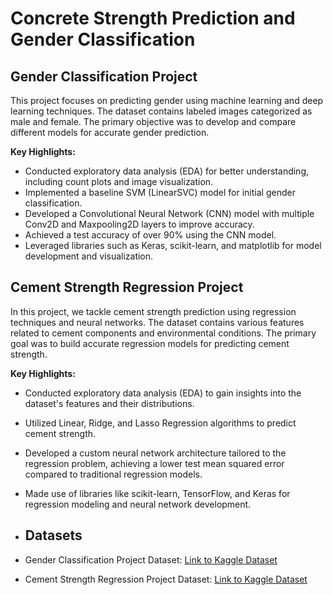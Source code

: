 # Concrete Strength Prediction and Gender Classification

## Gender Classification Project

This project focuses on predicting gender using machine learning and deep learning techniques. The dataset contains labeled images categorized as male and female. The primary objective was to develop and compare different models for accurate gender prediction.

**Key Highlights:**

- Conducted exploratory data analysis (EDA) for better understanding, including count plots and image visualization.
- Implemented a baseline SVM (LinearSVC) model for initial gender classification.
- Developed a Convolutional Neural Network (CNN) model with multiple Conv2D and Maxpooling2D layers to improve accuracy.
- Achieved a test accuracy of over 90% using the CNN model.
- Leveraged libraries such as Keras, scikit-learn, and matplotlib for model development and visualization.

## Cement Strength Regression Project

In this project, we tackle cement strength prediction using regression techniques and neural networks. The dataset contains various features related to cement components and environmental conditions. The primary goal was to build accurate regression models for predicting cement strength.

**Key Highlights:**

- Conducted exploratory data analysis (EDA) to gain insights into the dataset's features and their distributions.
- Utilized Linear, Ridge, and Lasso Regression algorithms to predict cement strength.
- Developed a custom neural network architecture tailored to the regression problem, achieving a lower test mean squared error compared to traditional regression models.
- Made use of libraries like scikit-learn, TensorFlow, and Keras for regression modeling and neural network development.

- ## Datasets

- Gender Classification Project Dataset: [Link to Kaggle Dataset](https://www.kaggle.com/your-gender-classification-dataset)
- Cement Strength Regression Project Dataset: [Link to Kaggle Dataset](https://www.kaggle.com/your-cement-strength-dataset)
